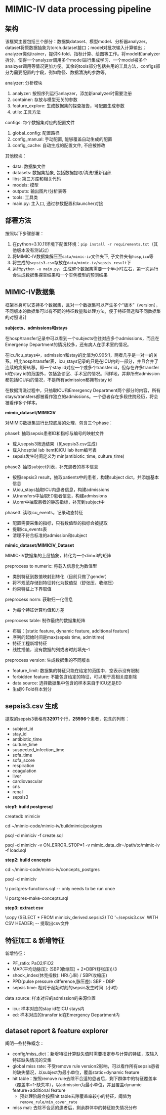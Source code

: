 # MIMIC-IV data processing pipeline

## 架构

该框架主要包括三个部分：数据集dataset、模型model、分析器analyzer。dataset将原数据抽象为torch.dataset接口；model对批次输入计算输出；analyzer类似trainer，提供K-fold、指标计算、绘图等工作。将model和analyzer拆分，使得一个analyzer调用多个model进行集成学习、一个model被多个analzyer调用等情况更加方便。其余的tools部分包括共用的工具方法，configs部分为需要配置的字段，例如路径、数据清洗的参数等。

analyzer: 分析模块
1. analyzer: 按照序列运行anlayzer，添加新analyzer时需要注册
2. container: 存放与模型无关的参数
3. feature_explore: 生成数据集的探查报告，可配置生成参数
3. utils: 工具方法

configs: 每个数据集对应的配置文件
1. global_config: 配置路径
2. config_manual: 手动配置, 能够覆盖自动生成的配置
3. config_cache: 自动生成的配置文件, 不应被修改

其他模块：
- data: 数据集文件
- datasets: 数据集抽象, 包括数据提取/清洗/重新组织
- libs: 第三方库和相关代码
- models: 模型
- outputs: 输出图片/分析表等
- tools: 工具类
- main.py: 主入口, 通过参数配置和launcher对接

## 部署方法

按照以下步骤部署：
1. 在python=3.10.11环境下配置环境：`pip install -r requirements.txt`（其他版本没有测试过）
2. 将MIMIC-IV数据集解压至`data/mimic-iv`文件夹下, 子文件夹有`hosp`,`icu`等
3. 将生成的`sepsis3.csv`存放在`data/mimic-iv/sepsis_result`下
4. 运行`python -u main.py`，生成整个数据集需要一个半小时左右，第一次运行会生成数据集探查结果和一个实例模型的预测结果


## MIMIC-IV数据集

框架本身可以支持多个数据集，且对一个数据集可以产生多个“版本”（version），不同版本的数据集可以有不同的特征数量和处理方法，便于特征筛选和不同数据集的对照设计

**subjects、admissions和stays**

在hosp/transfer记录中可以看到一个subjects往往对应多个admissions，而且在Emergency Department的情况较多，还有病人在手术室的情况。

在icu/icu_stays中，admission和stay的比值为0.905:1，两者几乎是一对一的关系。相比hosp/transfer表，icu_stays记录的只是在ICU内的一部分，并且合并了连续的病房转移。即一个stay id对应一个或多个transfer id，但存在许多transfer id在stay id的范围外，包括急诊室、手术室的情况。同样地，并非所有admission都包括ICU内的情况，不是所有admission都拥有stay id

在数据清洗过程中，只抽取ICU和Emergency Department两个部分的内容，所有stays/transfers都被看作独立的admissions。一个患者存在多段住院经历，将会被看作多个样本。

**mimic_dataset/MIMICIV**

对MIMIC数据集进行比较底层的处理，包含三个phase：

phase1: 抽取sepsis患者ID和指标与编号的映射文件
- 载入sepsis3筛选结果（见sepsis3.csv生成）
- 载入hosptial lab item和ICU lab item编号表
- sepsis发生时间定义为 min(antibiotic_time, culture_time)

phase2: 抽取subject列表，补充患者的基本信息
- 按照sepsis3 result，抽取patients中的患者，构建subject dict，并添加基本信息
- 从icu_stays抽取ICU内患者信息，构建admissions
- 从transfers中抽取ED患者信息，构建admissions
- 从omr中抽取患者的静态指标，补充到subject中

phase3: 读取icu_events，记录动态特征
- 配置需要采集的指标，只有数值型的指标会被提取
- 提取icu_events表
- 清理不符合标准的admission和subject

**mimic_dataset/MIMICIV_Dataset**

MIMIC-IV数据集的上层抽象，转化为一个dim=3的矩阵

preprocess to numeric: 将载入信息化为数值型
- 类别特征到数值映射到转化（目前只做了gender）
- 将不规范存储到特征转化为数值型（舒张压、收缩压）
- 约束特征上下界取值

preprocess norm: 获取归一化信息
- 为每个特征计算均值和方差

preprocess table: 制作最终的数据集矩阵
- 布局：[static feature, dynamic feature, additional feature]
- 序列的起始时间是max(sepsis time, admittime)
- 特征工程新增特征
- 线性插值，没有数据的列或者时刻填充-1

preprocess version: 生成数据集的不同版本
- feature_limit: 数据集的特征只能在给定的范围中，空表示没有限制
- forbidden feature: 不能包含给定的特征，可以用于高相关度剔除
- data source: 选择数据集中包含的样本来自于ICU还是ED
- 生成K-Fold样本划分

## sepsis3.csv 生成

提取的sepsis3表格有**32971**个行，**25596**个患者，包含的列有：
- subject_id
- stay_id
- antibiotic_time
- culture_time
- suspected_infection_time
- sofa_time
- sofa_score
- respiration
- coagulation
- liver
- cardiovascular
- cns
- renal
- sepsis3

**step1: build postgresql**

createdb mimiciv

cd ~/mimic-code/mimic-iv/buildmimic/postgres

psql -d mimiciv -f create.sql

psql -d mimiciv -v ON_ERROR_STOP=1 -v mimic_data_dir=/path/to/mimic-iv -f load.sql

**step2: build concepts**

cd ~/mimic-code/mimic-iv/concepts_postgres

psql -d mimiciv

\i postgres-functions.sql -- only needs to be run once

\i postgres-make-concepts.sql
 
**step3: extract csv**

\copy (SELECT * FROM mimiciv_derived.sepsis3) TO '~/sepsis3.csv' WITH CSV HEADER; -- 提取出csv文件

## 特征加工 & 新增特征

新增特征：
- PF_ratio: PaO2/FiO2
- MAP(平均动脉压): (SBP(收缩压) + 2*DBP(舒张压))/3
- shock_index(休克指数): HR(心率) / SBP(收缩压)
- PPD(pulse pressure difference,脉压差): SBP - DBP
- sepsis time: 相对于起始时刻的sepsis发生时间（小时）

data source: 样本对应的admission的来源位置
- icu: 样本对应的stay id在ICU stays内
- ed: 样本对应的transfer id在Emergency Department内

## dataset report & feature explorer

阐明一些特殊概念：
- config/miss_dict：新增特征计算缺失值时需要指定参与计算的特征，取输入特征缺失情况的交集
- global miss rate: 不受remove rule version2影响，可以看作所有sepsis患者的缺失情况，以subject为最小单位，覆盖static+dynamic feature
- hit table：按照remove rule去除不合适的患者后，剩下群体中的特征覆盖率（覆盖率=1-缺失率），以admission为最小单位，并且覆盖dynamic feature+additional feature
    - 预处理阶段会按照hit table去除覆盖率较小的特征，阈值为`remove_rule/min_cover_rate`
- miss mat: 去除不合适的患者后，剩余群体中的特征缺失情况分布

